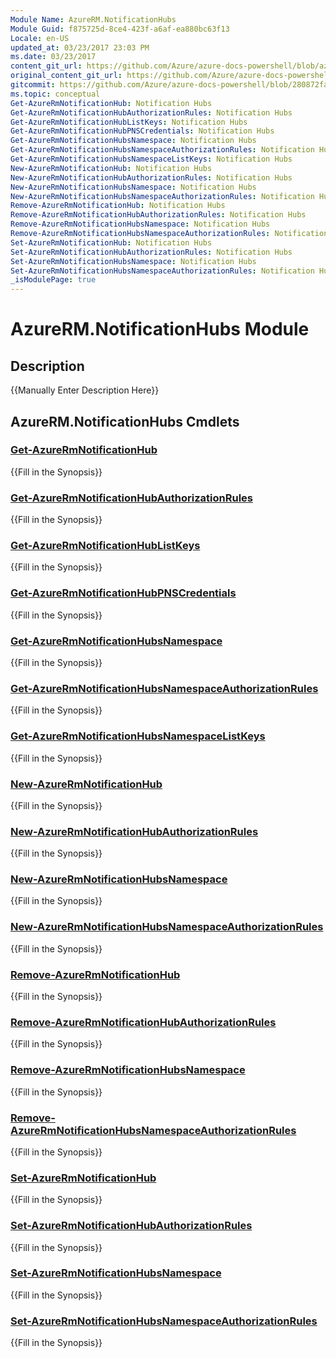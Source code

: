 ```yaml
---
Module Name: AzureRM.NotificationHubs
Module Guid: f875725d-8ce4-423f-a6af-ea880bc63f13
Locale: en-US
updated_at: 03/23/2017 23:03 PM
ms.date: 03/23/2017
content_git_url: https://github.com/Azure/azure-docs-powershell/blob/azurestack/azureps-cmdlets-docs/ResourceManager/AzureRM.NotificationHubs/v1.0.4.3/AzureRM.NotificationHubs.md
original_content_git_url: https://github.com/Azure/azure-docs-powershell/blob/azurestack/azureps-cmdlets-docs/ResourceManager/AzureRM.NotificationHubs/v1.0.4.3/AzureRM.NotificationHubs.md
gitcommit: https://github.com/Azure/azure-docs-powershell/blob/280872fa529e03be2466fa2252957a2060a9dfe4
ms.topic: conceptual
Get-AzureRmNotificationHub: Notification Hubs
Get-AzureRmNotificationHubAuthorizationRules: Notification Hubs
Get-AzureRmNotificationHubListKeys: Notification Hubs
Get-AzureRmNotificationHubPNSCredentials: Notification Hubs
Get-AzureRmNotificationHubsNamespace: Notification Hubs
Get-AzureRmNotificationHubsNamespaceAuthorizationRules: Notification Hubs
Get-AzureRmNotificationHubsNamespaceListKeys: Notification Hubs
New-AzureRmNotificationHub: Notification Hubs
New-AzureRmNotificationHubAuthorizationRules: Notification Hubs
New-AzureRmNotificationHubsNamespace: Notification Hubs
New-AzureRmNotificationHubsNamespaceAuthorizationRules: Notification Hubs
Remove-AzureRmNotificationHub: Notification Hubs
Remove-AzureRmNotificationHubAuthorizationRules: Notification Hubs
Remove-AzureRmNotificationHubsNamespace: Notification Hubs
Remove-AzureRmNotificationHubsNamespaceAuthorizationRules: Notification Hubs
Set-AzureRmNotificationHub: Notification Hubs
Set-AzureRmNotificationHubAuthorizationRules: Notification Hubs
Set-AzureRmNotificationHubsNamespace: Notification Hubs
Set-AzureRmNotificationHubsNamespaceAuthorizationRules: Notification Hubs
_isModulePage: true
---
```


# AzureRM.NotificationHubs Module
## Description
{{Manually Enter Description Here}}

## AzureRM.NotificationHubs Cmdlets
### [Get-AzureRmNotificationHub](Get-AzureRmNotificationHub.md)
{{Fill in the Synopsis}}

### [Get-AzureRmNotificationHubAuthorizationRules](Get-AzureRmNotificationHubAuthorizationRules.md)
{{Fill in the Synopsis}}

### [Get-AzureRmNotificationHubListKeys](Get-AzureRmNotificationHubListKeys.md)
{{Fill in the Synopsis}}

### [Get-AzureRmNotificationHubPNSCredentials](Get-AzureRmNotificationHubPNSCredentials.md)
{{Fill in the Synopsis}}

### [Get-AzureRmNotificationHubsNamespace](Get-AzureRmNotificationHubsNamespace.md)
{{Fill in the Synopsis}}

### [Get-AzureRmNotificationHubsNamespaceAuthorizationRules](Get-AzureRmNotificationHubsNamespaceAuthorizationRules.md)
{{Fill in the Synopsis}}

### [Get-AzureRmNotificationHubsNamespaceListKeys](Get-AzureRmNotificationHubsNamespaceListKeys.md)
{{Fill in the Synopsis}}

### [New-AzureRmNotificationHub](New-AzureRmNotificationHub.md)
{{Fill in the Synopsis}}

### [New-AzureRmNotificationHubAuthorizationRules](New-AzureRmNotificationHubAuthorizationRules.md)
{{Fill in the Synopsis}}

### [New-AzureRmNotificationHubsNamespace](New-AzureRmNotificationHubsNamespace.md)
{{Fill in the Synopsis}}

### [New-AzureRmNotificationHubsNamespaceAuthorizationRules](New-AzureRmNotificationHubsNamespaceAuthorizationRules.md)
{{Fill in the Synopsis}}

### [Remove-AzureRmNotificationHub](Remove-AzureRmNotificationHub.md)
{{Fill in the Synopsis}}

### [Remove-AzureRmNotificationHubAuthorizationRules](Remove-AzureRmNotificationHubAuthorizationRules.md)
{{Fill in the Synopsis}}

### [Remove-AzureRmNotificationHubsNamespace](Remove-AzureRmNotificationHubsNamespace.md)
{{Fill in the Synopsis}}

### [Remove-AzureRmNotificationHubsNamespaceAuthorizationRules](Remove-AzureRmNotificationHubsNamespaceAuthorizationRules.md)
{{Fill in the Synopsis}}

### [Set-AzureRmNotificationHub](Set-AzureRmNotificationHub.md)
{{Fill in the Synopsis}}

### [Set-AzureRmNotificationHubAuthorizationRules](Set-AzureRmNotificationHubAuthorizationRules.md)
{{Fill in the Synopsis}}

### [Set-AzureRmNotificationHubsNamespace](Set-AzureRmNotificationHubsNamespace.md)
{{Fill in the Synopsis}}

### [Set-AzureRmNotificationHubsNamespaceAuthorizationRules](Set-AzureRmNotificationHubsNamespaceAuthorizationRules.md)
{{Fill in the Synopsis}}


